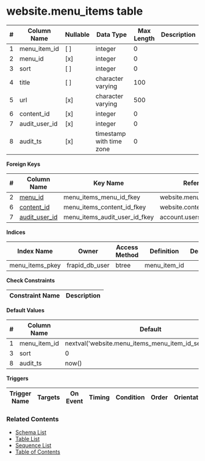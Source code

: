 # website.menu_items table



| # | Column Name | Nullable | Data Type | Max Length | Description |
| --- | --- | --- | --- | --- | --- |
| 1 | menu_item_id | [ ] | integer | 0 |  |
| 2 | menu_id | [x] | integer | 0 |  |
| 3 | sort | [ ] | integer | 0 |  |
| 4 | title | [ ] | character varying | 100 |  |
| 5 | url | [x] | character varying | 500 |  |
| 6 | content_id | [x] | integer | 0 |  |
| 7 | audit_user_id | [x] | integer | 0 |  |
| 8 | audit_ts | [x] | timestamp with time zone | 0 |  |



**Foreign Keys**

| # | Column Name | Key Name | References |
| --- | --- | --- | --- |
| 2 | [menu_id](../website/menus.md) | menu_items_menu_id_fkey | website.menus.menu_id |
| 6 | [content_id](../website/contents.md) | menu_items_content_id_fkey | website.contents.content_id |
| 7 | [audit_user_id](../account/users.md) | menu_items_audit_user_id_fkey | account.users.user_id |



**Indices**

| Index Name | Owner | Access Method | Definition | Description |
| --- | --- | --- | --- | --- |
| menu_items_pkey | frapid_db_user | btree | menu_item_id |  |



**Check Constraints**

| Constraint Name | Description |
| --- | --- |



**Default Values**

| # | Column Name | Default |
| --- | --- | --- |
| 1 | menu_item_id | nextval('website.menu_items_menu_item_id_seq'::regclass) |
| 3 | sort | 0 |
| 8 | audit_ts | now() |


**Triggers**

| Trigger Name | Targets | On Event | Timing | Condition | Order | Orientation | Description |
| --- | --- | --- | --- | --- | --- | --- | --- |


### Related Contents
* [Schema List](../../schemas.md)
* [Table List](../../tables.md)
* [Sequence List](../../sequences.md)
* [Table of Contents](../../README.md)
